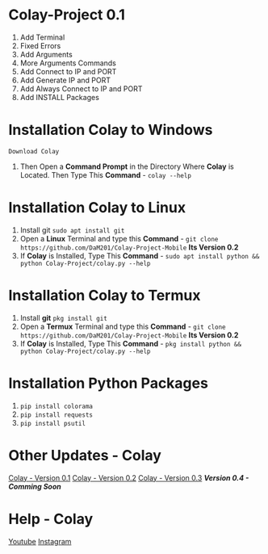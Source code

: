 # Colay-Project 0.1

1) Add Terminal
2) Fixed Errors
3) Add Arguments
4) More Arguments Commands
5) Add Connect to IP and PORT
6) Add Generate IP and PORT
7) Add Always Connect to IP and PORT
8) Add INSTALL Packages

# Installation Colay to Windows

```Download Colay```
1) Then Open a **Command Prompt** in the Directory Where **Colay** is Located. Then Type This **Command**  -
```colay --help```

# Installation Colay to Linux

1) Install git `sudo apt install git`
2) Open a **Linux** Terminal and type this **Command**  -  `git clone https://github.com/DaM201/Colay-Project-Mobile` **Its Version 0.2**
3) If **Colay** is Installed, Type This **Command**  -  `sudo apt install python && python Colay-Project/colay.py --help`

# Installation Colay to Termux

1) Install **git** ``pkg install git``
2) Open a **Termux** Terminal and type this **Command**  -  `git clone https://github.com/DaM201/Colay-Project-Mobile` **Its Version 0.2**
4) If **Colay** is Installed, Type This **Command**  -  `pkg install python && python Colay-Project/colay.py --help`

# Installation Python Packages

1) `pip install colorama`
2) `pip install requests`
3) `pip install psutil`
   
# Other Updates - Colay

[Colay - Version 0.1](https://github.com/DaM201/Colay-Project)
[Colay - Version 0.2](https://github.com/DaM201/Colay-Project0.2)
[Colay - Version 0.3](https://github.com/DaM201/Colay-Project0.3)
***Version 0.4 - Comming Soon***

# Help - Colay
[Youtube](https://www.youtube.com/channel/UC8Ao1YisJbPGCNG73EhtDCw)
[Instagram](https://www.instagram.com/hnc_conporation/)

